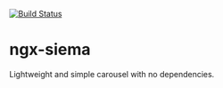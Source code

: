 [![Build Status](https://travis-ci.org/LexZhukov/ngx-siema.svg?branch=master)](https://travis-ci.org/LexZhukov/ngx-siema)
# ngx-siema
Lightweight and simple carousel with no dependencies.
